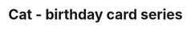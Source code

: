 ---
layout: posts
title: Cat - birthday card series
image: "img/content/2014-04-17-cat-<!--format-->"
image_large: "/img/content/2014-04-17-cat-960x640.png"
---